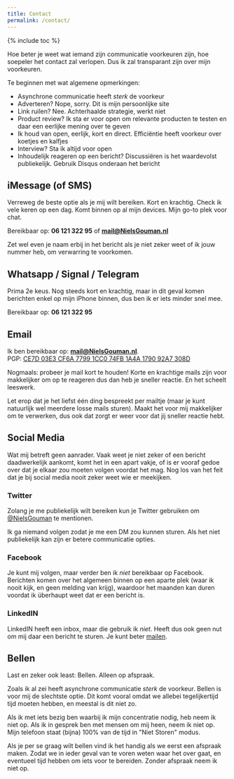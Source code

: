 ```yaml
---
title: Contact
permalink: /contact/
---
```


{% include toc %}

Hoe beter je weet wat iemand zijn communicatie voorkeuren zijn, hoe soepeler het contact zal verlopen. Dus ik zal transparant zijn over mijn voorkeuren.

Te beginnen met wat algemene opmerkingen:
- Asynchrone communicatie heeft *sterk* de voorkeur
- Adverteren? Nope, sorry. Dit is mijn persoonlijke site
- Link ruilen? Nee. Achterhaalde strategie, werkt niet
- Product review? Ik sta er voor open om relevante producten te testen en daar een eerlijke mening over te geven
- Ik houd van open, eerlijk, kort en direct. Efficiëntie heeft voorkeur over koetjes en kalfjes
- Interview? Sta ik altijd voor open
- Inhoudelijk reageren op een bericht? Discussiëren is het waardevolst publiekelijk. Gebruik Disqus onderaan het bericht

## iMessage (of SMS)
Verreweg de beste optie als je mij wilt bereiken. Kort en krachtig. Check ik vele keren op een dag. Komt binnen op al mijn devices. Mijn go-to plek voor chat.

Bereikbaar op: **06 121 322 95** of **mail@NielsGouman.nl**

Zet wel even je naam erbij in het bericht als je niet zeker weet of ik jouw nummer heb, om verwarring te voorkomen.

## Whatsapp / Signal / Telegram
Prima 2e keus. Nog steeds kort en krachtig, maar in dit geval komen berichten enkel op mijn iPhone binnen, dus ben ik er iets minder snel mee.

Bereikbaar op: **06 121 322 95**

## Email
Ik ben bereikbaar op: **mail@NielsGouman.nl**.   
PGP: [CE7D 03E3 CF6A 7799 1CC0  74FB 1A4A 1790 92A7 308D](/assets/92A7308D.asc)

Nogmaals: probeer je mail kort te houden! Korte en krachtige mails zijn voor makkelijker om op te reageren dus dan heb je sneller reactie. En het scheelt leeswerk. 

Let erop dat je het liefst één ding bespreekt per mailtje (maar je kunt natuurlijk wel meerdere losse mails sturen). Maakt het voor mij makkelijker om te verwerken, dus ook dat zorgt er weer voor dat jij sneller reactie hebt.

## Social Media
Wat mij betreft geen aanrader. Vaak weet je niet zeker of een bericht daadwerkelijk aankomt, komt het in een apart vakje, of is er vooraf gedoe over dat je elkaar zou moeten volgen voordat het mag. Nog los van het feit dat je bij social media nooit zeker weet wie er meekijken.

### Twitter
Zolang je me publiekelijk wilt bereiken kun je Twitter gebruiken om [@NielsGouman](https://twitter.com/NielsGouman) te mentionen.

Ik ga niemand volgen zodat je me een DM zou kunnen sturen. Als het niet publiekelijk kan zijn er betere communicatie opties.

### Facebook
Je kunt mij volgen, maar verder ben ik *niet* bereikbaar op Facebook. Berichten komen over het algemeen binnen op een aparte plek (waar ik nooit kijk, en geen melding van krijg), waardoor het maanden kan duren voordat ik überhaupt weet dat er een bericht is.

### LinkedIN
LinkedIN heeft een inbox, maar die gebruik ik *niet*. Heeft dus ook geen nut om mij daar een bericht te sturen. Je kunt beter [mailen](#email).

## Bellen
Last en zeker ook least: Bellen. Alleen op afspraak.

Zoals ik al zei heeft asynchrone communicatie *sterk* de voorkeur. Bellen is voor mij de slechtste optie. Dit komt vooral omdat we allebei tegelijkertijd tijd moeten hebben, en meestal is dit niet zo. 

Als ik met iets bezig ben waarbij ik mijn concentratie nodig, heb neem ik niet op. Als ik in gesprek ben met mensen om mij heen, neem ik niet op. Mijn telefoon staat (bijna) 100% van de tijd in "Niet Storen" modus.

Als je per se graag wilt bellen vind ik het handig als we eerst een afspraak maken. Zodat we in ieder geval van te voren weten waar het over gaat, en eventueel tijd hebben om iets voor te bereiden. Zonder afspraak neem ik niet op.